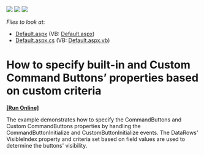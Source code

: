 <!-- default badges list -->
![](https://img.shields.io/endpoint?url=https://codecentral.devexpress.com/api/v1/VersionRange/128543079/13.1.4%2B)
[![](https://img.shields.io/badge/Open_in_DevExpress_Support_Center-FF7200?style=flat-square&logo=DevExpress&logoColor=white)](https://supportcenter.devexpress.com/ticket/details/E3028)
[![](https://img.shields.io/badge/📖_How_to_use_DevExpress_Examples-e9f6fc?style=flat-square)](https://docs.devexpress.com/GeneralInformation/403183)
<!-- default badges end -->
<!-- default file list -->
*Files to look at*:

* [Default.aspx](./CS/WebSite/Default.aspx) (VB: [Default.aspx](./VB/WebSite/Default.aspx))
* [Default.aspx.cs](./CS/WebSite/Default.aspx.cs) (VB: [Default.aspx.vb](./VB/WebSite/Default.aspx.vb))
<!-- default file list end -->
# How to specify built-in and Custom Command Buttons’ properties based on custom criteria
<!-- run online -->
**[[Run Online]](https://codecentral.devexpress.com/128543079/)**
<!-- run online end -->


<p>The example demonstrates how to specify the CommandButtons and Custom CommandButtons properties by handling the CommandButtonInitialize and CustomButtonInitialize events. The DataRows' VisibleIndex property and criteria set based on field values are used to determine the buttons' visibility.</p>

<br/>


